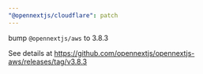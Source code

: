 ```yaml
---
"@opennextjs/cloudflare": patch
---
```


bump `@opennextjs/aws` to 3.8.3

See details at <https://github.com/opennextjs/opennextjs-aws/releases/tag/v3.8.3>
